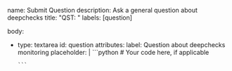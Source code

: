 name: Submit Question
description: Ask a general question about deepchecks
title: "QST: "
labels: [question]

body:
  - type: textarea
    id: question
    attributes:
      label: Question about deepchecks monitoring
      placeholder: |
        ```python
        # Your code here, if applicable

        ```
